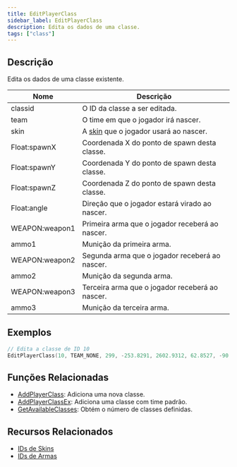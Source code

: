 ```yaml
---
title: EditPlayerClass
sidebar_label: EditPlayerClass
description: Edita os dados de uma classe.
tags: ["class"]
---
```


<VersionWarn version='omp v1.1.0.2612' />

## Descrição

Edita os dados de uma classe existente.

| Nome           | Descrição                                                      |
|----------------|------------------------------------------------------------------|
| classid        | O ID da classe a ser editada.                                   |
| team           | O time em que o jogador irá nascer.                             |
| skin           | A [skin](../resources/skins) que o jogador usará ao nascer.     |
| Float:spawnX   | Coordenada X do ponto de spawn desta classe.                    |
| Float:spawnY   | Coordenada Y do ponto de spawn desta classe.                    |
| Float:spawnZ   | Coordenada Z do ponto de spawn desta classe.                    |
| Float:angle    | Direção que o jogador estará virado ao nascer.                  |
| WEAPON:weapon1 | Primeira arma que o jogador receberá ao nascer.                 |
| ammo1          | Munição da primeira arma.                                       |
| WEAPON:weapon2 | Segunda arma que o jogador receberá ao nascer.                  |
| ammo2          | Munição da segunda arma.                                        |
| WEAPON:weapon3 | Terceira arma que o jogador receberá ao nascer.                 |
| ammo3          | Munição da terceira arma.                                       |

## Exemplos

```c
// Edita a classe de ID 10
EditPlayerClass(10, TEAM_NONE, 299, -253.8291, 2602.9312, 62.8527, -90.0000, WEAPON_FACA, 1, WEAPON_MP5, 100, WEAPON_COLT45, 20);
```

## Funções Relacionadas

- [AddPlayerClass](AddPlayerClass): Adiciona uma nova classe.
- [AddPlayerClassEx](AddPlayerClassEx): Adiciona uma classe com time padrão.
- [GetAvailableClasses](GetAvailableClasses): Obtém o número de classes definidas.

## Recursos Relacionados

- [IDs de Skins](../resources/skins)
- [IDs de Armas](../resources/weaponids)